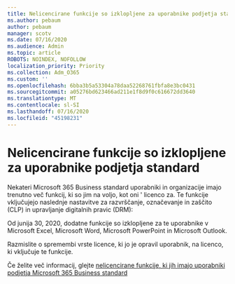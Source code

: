```yaml
---
title: Nelicencirane funkcije so izklopljene za uporabnike podjetja standard
ms.author: pebaum
author: pebaum
manager: scotv
ms.date: 07/16/2020
ms.audience: Admin
ms.topic: article
ROBOTS: NOINDEX, NOFOLLOW
localization_priority: Priority
ms.collection: Adm_O365
ms.custom: ''
ms.openlocfilehash: 6bba3b5a53304a78daa52268761fbfa8e3bc0431
ms.sourcegitcommit: a05276bd623466ad211e1f8d9f0c616672dd3640
ms.translationtype: MT
ms.contentlocale: sl-SI
ms.lasthandoff: 07/16/2020
ms.locfileid: "45198231"
---
```

# <a name="unlicensed-features-turned-off-for-business-standard-users"></a>Nelicencirane funkcije so izklopljene za uporabnike podjetja standard

Nekateri Microsoft 365 Business standard uporabniki in organizacije imajo trenutno več funkcij, ki so jim na voljo, kot oni ' licenco za. Te funkcije vključujejo naslednje nastavitve za razvrščanje, označevanje in zaščito (CLP) in upravljanje digitalnih pravic (DRM):
    
Od junija 30, 2020, dodatne funkcije so izklopljene za te uporabnike v Microsoft Excel, Microsoft Word, Microsoft PowerPoint in Microsoft Outlook.

Razmislite o spremembi vrste licence, ki jo je opravil uporabnik, na licenco, ki vključuje te funkcije. 

Če želite več informacij, glejte [nelicencirane funkcije, ki jih imajo uporabniki podjetja Microsoft 365 Business standard](https://support.microsoft.com/help/4568654/extra-features-to-be-turned-off-for-microsoft-365-business-standard?preview)